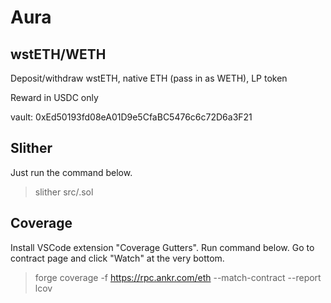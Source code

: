 # Aura

## wstETH/WETH

Deposit/withdraw wstETH, native ETH (pass in as WETH), LP token

Reward in USDC only

vault: 0xEd50193fd08eA01D9e5CfaBC5476c6c72D6a3F21

## Slither

Just run the command below.

> slither src/<contract name>.sol

## Coverage

Install VSCode extension "Coverage Gutters". Run command below. Go to contract page and click "Watch" at the very bottom.

> forge coverage -f https://rpc.ankr.com/eth --match-contract <contract name> --report lcov